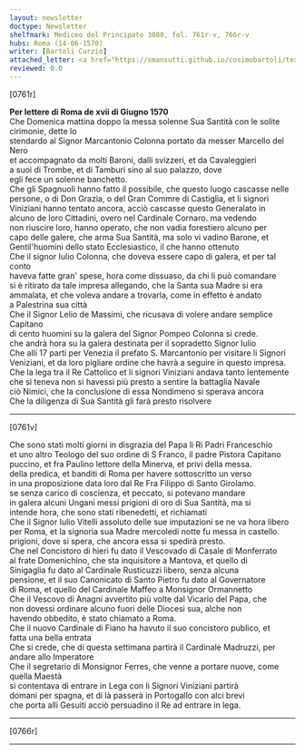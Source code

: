 ```yaml
---
layout: newsletter
doctype: Newsletter
shelfmark: Mediceo del Principato 3080, fol. 761r-v, 766r-v
hubs: Roma (14-06-1570)
writer: [Bartoli Curzio]
attached_letter: <a href="https://smansutti.github.io/cosimobartoli/texts/TBD/">TBD</a>
reviewed: 0.0
---
```


[0761r]  
  
  
<strong>Per lettere di Roma de xvii di Giugno 1570</strong>  
Che Domenica mattina doppo la messa solenne Sua Santità con le solite cirimonie, dette lo  
stendardo al Signor Marcantonio Colonna portato da messer Marcello del Nero  
et accompagnato da molti Baroni, dalli svizzeri, et da Cavaleggieri  
a suoi di Trombe, et di Tamburi sino al suo palazzo, dove  
egli fece un solenne banchetto.  
Che gli Spagnuoli hanno fatto il possibile, che questo luogo cascasse nelle  
persone, o di Don Grazia, o del Gran Commre di Castiglia, et li signori  
Viniziani hanno tentato ancora, acciò cascasse questo Generalato in  
alcuno de loro Cittadini, overo nel Cardinale Cornaro. ma vedendo  
non riuscire loro, hanno operato, che non vadia forestiero alcuno per  
capo delle galere, che arma Sua Santità, ma solo vi vadino Barone, et  
Gentil'huomini dello stato Ecclesiastico, il che hanno ottenuto  
Che il signor Iulio Colonna, che doveva essere capo di galera, et per tal conto  
haveva fatte gran' spese, hora come dissuaso, da chi li può comandare  
si è ritirato da tale impresa allegando, che la Santa sua Madre si era  
ammalata, et che voleva andare a trovarla, come in effetto è andato  
a Palestrina sua città  
Che il Signor Lelio de Massimi, che ricusava di volere andare semplice Capitano  
di cento huomini su la galera del Signor Pompeo Colonna si crede.  
che andrà hora su la galera destinata per il sopradetto Signor Iulio  
Che alli 17 parti per Venezia il prefato S. Marcantonio per visitare li Signori  
Veniziani, et da loro pigliare ordine che havrà a seguire in questo impresa.  
Che la lega tra il Re Cattolico et li signori Viniziani andava tanto lentemente  
che si teneva non si havessi più presto a sentire la battaglia Navale  
ciò Nimici, che la conclusione di essa Nondimeno si sperava ancora  
Che la diligenza di Sua Santità gli farà presto risolvere  
  
---  

[0761v]  
  
  
Che sono stati molti giorni in disgrazia del Papa li Ri Padri Franceschio  
et uno altro Teologo del suo ordine di S Franco, il padre Pistora Capitano  
puccino, et fra Paulino lettore della Minerva, et privi della messa.  
della predica, et banditi di Roma per havere sottoscritto un verso  
in una proposizione data loro dal Re Fra Filippo di Santo Girolamo.  
se senza carico di coscienza, et peccato, si potevano mandare  
in galera alcuni Ungani messi prigioni di oro di Sua Santità, ma si  
intende hora, che sono stati ribenedetti, et richiamati  
Che il Signor Iulio Vitelli assoluto delle sue imputazioni se ne va hora libero  
per Roma, et la signoria sua Madre mercoledi notte fu messa in castello.  
prigioni, dove si spera, che ancora essa si spedirà presto.  
Che nel Concistoro di hieri fu dato il Vescovado di Casale di Monferrato  
al frate Domenichino, che sta inquisitore a Mantova, et quello di  
Sinigaglia fu dato al Cardinale Rusticuzzi libero, senza alcuna  
pensione, et il suo Canonicato di Santo Pietro fu dato al Governatore  
di Roma, et quello del Cardinale Maffeo a Monsignor Ormannetto  
Che il Vescovo di Anagni avvertito più volte dal Vicario del Papa, che  
non dovessi ordinare alcuno fuori delle Diocesi sua, alche non  
havendo obbedito, è stato chiamato a Roma.  
Che il nuovo Cardinale di Fiano ha havuto il suo concistoro publico, et  
fatta una bella entrata  
Che si crede, che di questa settimana partirà il Cardinale Madruzzi, per andare allo Imperatore  
Che il segretario di Monsignor Ferres, che venne a portare nuove, come quella Maestà  
si contentava di entrare in Lega con li Signori Viniziani partirà  
domani per spagna, et di là passerà in Portogallo con alci brevi  
che porta alli Gesuiti acciò persuadino il Re ad entrare in lega.  
  
---  

[0766r]  
  
  
  
---  

